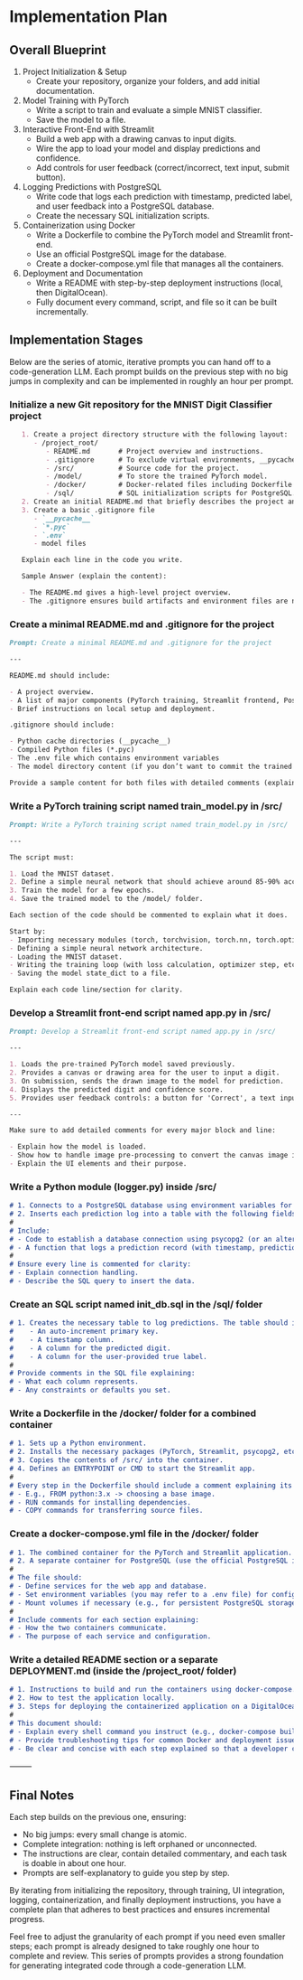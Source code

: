# Implementation Plan

## Overall Blueprint

1. Project Initialization & Setup
   - Create your repository, organize your folders, and add initial documentation.
2. Model Training with PyTorch
   - Write a script to train and evaluate a simple MNIST classifier.
   - Save the model to a file.
3. Interactive Front-End with Streamlit
   - Build a web app with a drawing canvas to input digits.
   - Wire the app to load your model and display predictions and confidence.
   - Add controls for user feedback (correct/incorrect, text input, submit button).
4. Logging Predictions with PostgreSQL
   - Write code that logs each prediction with timestamp, predicted label, and user feedback into a PostgreSQL database.
   - Create the necessary SQL initialization scripts.
5. Containerization using Docker
   - Write a Dockerfile to combine the PyTorch model and Streamlit front-end.
   - Use an official PostgreSQL image for the database.
   - Create a docker-compose.yml file that manages all the containers.
6. Deployment and Documentation
   - Write a README with step-by-step deployment instructions (local, then DigitalOcean).
   - Fully document every command, script, and file so it can be built incrementally.

## Implementation Stages

Below are the series of atomic, iterative prompts you can hand off to a code-generation LLM. Each prompt builds on the previous step with no big jumps in complexity and can be implemented in roughly an hour per prompt.

### Initialize a new Git repository for the MNIST Digit Classifier project

```md
   1. Create a project directory structure with the following layout:
      - /project_root/
         - README.md       # Project overview and instructions.
         - .gitignore      # To exclude virtual environments, __pycache__, etc.
         - /src/           # Source code for the project.
         - /model/         # To store the trained PyTorch model.
         - /docker/        # Docker-related files including Dockerfile and docker-compose.yml.
         - /sql/           # SQL initialization scripts for PostgreSQL.
   2. Create an initial README.md that briefly describes the project and lists the required steps.
   3. Create a basic .gitignore file
      - `__pycache__`
      - `*.pyc`
      - `.env`
      - model files

   Explain each line in the code you write.

   Sample Answer (explain the content):

   - The README.md gives a high-level project overview.
   - The .gitignore ensures build artifacts and environment files are not committed.
```

### Create a minimal README.md and .gitignore for the project

```md
Prompt: Create a minimal README.md and .gitignore for the project

---

README.md should include:

- A project overview.
- A list of major components (PyTorch training, Streamlit frontend, PostgreSQL logging, and Docker containerization).
- Brief instructions on local setup and deployment.

.gitignore should include:

- Python cache directories (__pycache__)
- Compiled Python files (*.pyc)
- The .env file which contains environment variables
- The model directory content (if you don’t want to commit the trained model)

Provide a sample content for both files with detailed comments (explain each line).
```

### Write a PyTorch training script named train_model.py in /src/

```md
Prompt: Write a PyTorch training script named train_model.py in /src/

---

The script must:

1. Load the MNIST dataset.
2. Define a simple neural network that should achieve around 85-90% accuracy.
3. Train the model for a few epochs.
4. Save the trained model to the /model/ folder.

Each section of the code should be commented to explain what it does.

Start by:
- Importing necessary modules (torch, torchvision, torch.nn, torch.optim, etc.).
- Defining a simple neural network architecture.
- Loading the MNIST dataset.
- Writing the training loop (with loss calculation, optimizer step, etc.).
- Saving the model state_dict to a file.

Explain each code line/section for clarity.
```

### Develop a Streamlit front-end script named app.py in /src/

```md
Prompt: Develop a Streamlit front-end script named app.py in /src/

---

1. Loads the pre-trained PyTorch model saved previously.
2. Provides a canvas or drawing area for the user to input a digit.
3. On submission, sends the drawn image to the model for prediction.
4. Displays the predicted digit and confidence score.
5. Provides user feedback controls: a button for 'Correct', a text input for the correct digit if wrong, and a submit button for corrections.

---

Make sure to add detailed comments for every major block and line:

- Explain how the model is loaded.
- Show how to handle image pre-processing to convert the canvas image into tensor format.
- Explain the UI elements and their purpose.
```

### Write a Python module (logger.py) inside /src/

```md
# 1. Connects to a PostgreSQL database using environment variables for configuration.
# 2. Inserts each prediction log into a table with the following fields: timestamp, predicted digit, and user-provided true label.
#
# Include:
# - Code to establish a database connection using psycopg2 (or an alternative library).
# - A function that logs a prediction record (with timestamp, prediction, and feedback).
#
# Ensure every line is commented for clarity:
# - Explain connection handling.
# - Describe the SQL query to insert the data.
```

### Create an SQL script named init_db.sql in the /sql/ folder

```md
# 1. Creates the necessary table to log predictions. The table should include:
#    - An auto-increment primary key.
#    - A timestamp column.
#    - A column for the predicted digit.
#    - A column for the user-provided true label.
#
# Provide comments in the SQL file explaining:
# - What each column represents.
# - Any constraints or defaults you set.
```

### Write a Dockerfile in the /docker/ folder for a combined container

```md
# 1. Sets up a Python environment.
# 2. Installs the necessary packages (PyTorch, Streamlit, psycopg2, etc.).
# 3. Copies the contents of /src/ into the container.
# 4. Defines an ENTRYPOINT or CMD to start the Streamlit app.
#
# Every step in the Dockerfile should include a comment explaining its purpose:
# - E.g., FROM python:3.x -> choosing a base image.
# - RUN commands for installing dependencies.
# - COPY commands for transferring source files.
```

### Create a docker-compose.yml file in the /docker/ folder

```md
# 1. The combined container for the PyTorch and Streamlit application.
# 2. A separate container for PostgreSQL (use the official PostgreSQL image).
#
# The file should:
# - Define services for the web app and database.
# - Set environment variables (you may refer to a .env file) for configuration.
# - Mount volumes if necessary (e.g., for persistent PostgreSQL storage).
#
# Include comments for each section explaining:
# - How the two containers communicate.
# - The purpose of each service and configuration.
```

### Write a detailed README section or a separate DEPLOYMENT.md (inside the /project_root/ folder)

```md
# 1. Instructions to build and run the containers using docker-compose.
# 2. How to test the application locally.
# 3. Steps for deploying the containerized application on a DigitalOcean Droplet (or a similar self-managed server).
#
# This document should:
# - Explain every shell command you instruct (e.g., docker-compose build, docker-compose up).
# - Provide troubleshooting tips for common Docker and deployment issues.
# - Be clear and concise with each step explained so that a developer can follow in no more than a few minutes per step.
```

⸻

## Final Notes

Each step builds on the previous one, ensuring:

- No big jumps: every small change is atomic.
- Complete integration: nothing is left orphaned or unconnected.
- The instructions are clear, contain detailed commentary, and each task is doable in about one hour.
- Prompts are self-explanatory to guide you step by step.

By iterating from initializing the repository, through training, UI integration, logging, containerization, and finally deployment instructions, you have a complete plan that adheres to best practices and ensures incremental progress.

Feel free to adjust the granularity of each prompt if you need even smaller steps; each prompt is already designed to take roughly one hour to complete and review. This series of prompts provides a strong foundation for generating integrated code through a code-generation LLM.